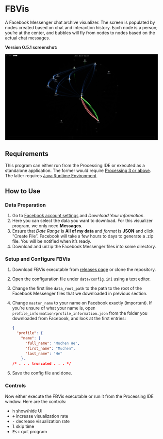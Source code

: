 # FBVis
A Facebook Messenger chat archive visualizer. The screen is populated by nodes created based on chat and interaction history. Each node is a person; you’re at the center, and bubbles will fly from nodes to nodes based on the actual chat messages.

**Version 0.5.1 screenshot:**

![](doc/screenshot_0_5_1.png)

## Requirements

This program can either run from the Processing IDE or executed as a standalone application. The former would require [Processing 3 or above](https://processing.org/download/). The latter requires [Java Runtime Environment](https://www.java.com/en/download/).

## How to Use

### Data Preparation

1. Go to [Facebook account settings](https://www.facebook.com/settings?tab=your_facebook_information) and *Download Your information*. 
2. Here you can select the data you want to download. For this visualizer program, we only need **Messages**.
3. Ensure that *Date Range* is **All of my data** and *format* is **JSON** and click "Create File”. Facebook will take a few hours to days to generate a .zip file. You will be notified when it’s ready.
4. Download and unzip the Facebook Messenger files into some directory.

### Setup and Configure FBVis

1. Download FBVis executable from [releases page](https://github.com/FSXAC/FBVis/releases) or clone the repository.

2. Open the configuration file under `data/config.ini` using a text editor.

3. Change the first line `data_root_path` to the path to the root of the Facebook Messenger files that we downloaded in previous section.

4. Change `master_name` to your name on Facebook exactly (important). If you’re unsure of what your name is, open `profile_information/profile_information.json` from the folder you downloaded from Facebook, and look at the first entries:

   ```json
   {
     "profile": {
       "name": {
         "full_name": "Muchen He",
         "first_name": "Muchen",
         "last_name": "He"
       },
   /* . . . truncated . . . */
   ```

5. Save the config file and done.

### Controls

Now either execute the FBVis executable or run it from the Processing IDE window. Here are the controls:

- <kbd>h</kbd> show/hide UI
- <kbd>+</kbd> increase visualization rate
- <kbd>-</kbd> decrease visualization rate
- <kbd>l</kbd> skip time
- <kbd>Esc</kbd> quit program
